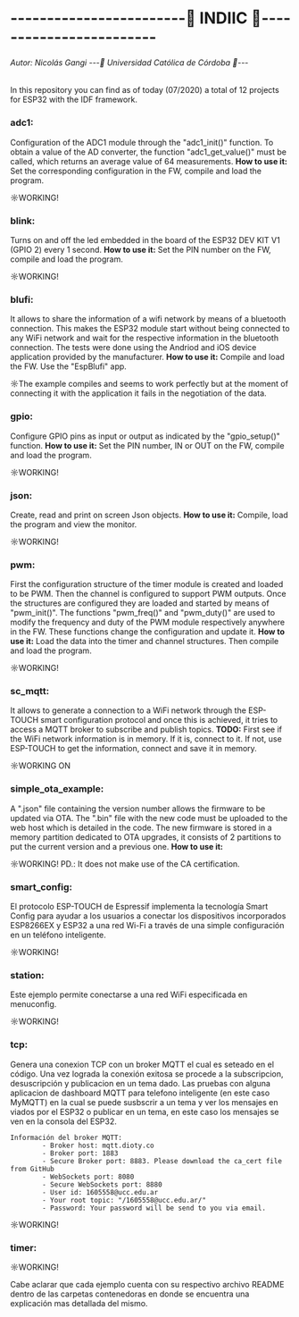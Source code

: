 # ------------------------🔐 INDIIC 🔐------------------------ 

###### Autor: Nicolás Gangi  ---📘 Universidad Católica de Córdoba 📘---

In this repository you can find as of today (07/2020) a total of 12 projects for ESP32 with the IDF framework. 
 

### adc1:
Configuration of the ADC1 module through the "adc1_init()" function. 
To obtain a value of the AD converter, the function "adc1_get_value()" must be called, which returns an average value of 64 measurements. 
**How to use it:** Set the corresponding configuration in the FW, compile and load the program.

☼WORKING!


### blink:
Turns on and off the led embedded in the board of the ESP32 DEV KIT V1 (GPIO 2) every 1 second.
**How to use it:** Set the PIN number on the FW, compile and load the program.

☼WORKING!


### blufi:
It allows to share the information of a wifi network by means of a bluetooth connection. This makes the ESP32 module start without being connected to any WiFi network and wait for the respective information in the bluetooth connection. The tests were done using the Andriod and iOS device application provided by the manufacturer.
**How to use it:** Compile and load the FW. Use the "EspBlufi" app.

☼The example compiles and seems to work perfectly but at the moment of connecting it with the application it fails in the negotiation of the data.


### gpio:
Configure GPIO pins as input or output as indicated by the "gpio_setup()" function.
**How to use it:** Set the PIN number, IN or OUT on the FW, compile and load the program.

☼WORKING!


### json:
Create, read and print on screen Json objects.
**How to use it:** Compile, load the program and view the monitor.

☼WORKING!


### pwm:
First the configuration structure of the timer module is created and loaded to be PWM. Then the channel is configured to support PWM outputs. Once the structures are configured they are loaded and started by means of "pwm_init()". The functions "pwm_freq()" and "pwm_duty()" are used to modify the frequency and duty of the PWM module respectively anywhere in the FW. These functions change the configuration and update it.
**How to use it:** Load the data into the timer and channel structures. Then compile and load the program. 

☼WORKING!


### sc_mqtt:
It allows to generate a connection to a WiFi network through the ESP-TOUCH smart configuration protocol and once this is achieved, it tries to access a MQTT broker to subscribe and publish topics.
**TODO:** First see if the WiFi network information is in memory. If it is, connect to it. If not, use ESP-TOUCH to get the information, connect and save it in memory. 

☼WORKING ON


### simple_ota_example:
A ".json" file containing the version number allows the firmware to be updated via OTA. The ".bin" file with the new code must be uploaded to the web host which is detailed in the code. The new firmware is stored in a memory partition dedicated to OTA upgrades, it consists of 2 partitions to put the current version and a previous one.
**How to use it:** 

☼WORKING! PD.: It does not make use of the CA certification.


### smart_config:
El protocolo ESP-TOUCH de Espressif implementa la tecnología Smart Config para ayudar a los usuarios a conectar los dispositivos incorporados ESP8266EX y ESP32 a una red Wi-Fi 
a través de una simple configuración en un teléfono inteligente. 

☼WORKING!


### station:
Este ejemplo permite conectarse a una red WiFi especificada en menuconfig.

☼WORKING!


### tcp:
Genera una conexion TCP con un broker MQTT el cual es seteado en el código. Una vez lograda la conexión exitosa se procede a la subscripcion, desuscripción y publicacion en un tema dado. Las pruebas con alguna aplicacion de dashboard MQTT para telefono inteligente (en este caso MyMQTT) en la cual se puede susbscrir a un tema y ver los mensajes en viados por el ESP32 o publicar en un tema, en este caso los mensajes se ven en la consola del ESP32. 
    
```
Información del broker MQTT:
        - Broker host: mqtt.dioty.co
        - Broker port: 1883
        - Secure Broker port: 8883. Please download the ca_cert file from GitHub
        - WebSockets port: 8080
        - Secure WebSockets port: 8880
        - User id: 1605558@ucc.edu.ar
        - Your root topic: "/1605558@ucc.edu.ar/"
        - Password: Your password will be send to you via email.
```

☼WORKING!


### timer:

☼WORKING!


Cabe aclarar que cada ejemplo cuenta con su respectivo archivo README dentro de las carpetas contenedoras en donde se encuentra una explicación mas detallada del mismo.